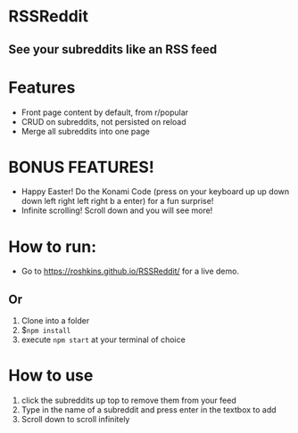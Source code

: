 # RSSReddit
## See your subreddits like an RSS feed

# Features
* Front page content by default, from r/popular
* CRUD on subreddits, not persisted on reload
* Merge all subreddits into one page


# BONUS FEATURES!
* Happy Easter! Do the Konami Code (press on your keyboard up up down down left right left right b a enter) for a fun surprise!
* Infinite scrolling! Scroll down and you will see more!

# How to run:

* Go to https://roshkins.github.io/RSSReddit/ for a live demo.

## Or

1. Clone into a folder
2. $`npm install`
2. execute `npm start` at your terminal of choice

# How to use

1. click the subreddits up top to remove them from your feed
2. Type in the name of a subreddit and press enter in the textbox to add
3. Scroll down to scroll infinitely
